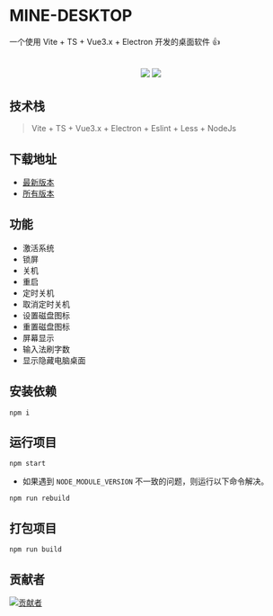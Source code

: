 # MINE-DESKTOP

一个使用 Vite + TS + Vue3.x + Electron 开发的桌面软件 👍

<h2 align="center">
  <a href="https://github.com/biaov/mine-desktop/releases/tag/v1.0.0"><img src="https://img.shields.io/badge/version-1.0.4-blue" /></a>
  <a href="https://github.com/biaov/mine-desktop/blob/master/LICENSE"><img src="https://img.shields.io/github/license/biaov/mine-desktop.svg" /></a>
</h2>

## 技术栈

> Vite + TS + Vue3.x + Electron + Eslint + Less + NodeJs

## 下载地址

- [最新版本](https://github.com/biaov/mine-desktop/releases/tag/v1.0.4)
- [所有版本](https://github.com/biaov/mine-desktop/releases)

## 功能

- 激活系统
- 锁屏
- 关机
- 重启
- 定时关机
- 取消定时关机
- 设置磁盘图标
- 重置磁盘图标
- 屏幕显示
- 输入法刷字数
- 显示隐藏电脑桌面

## 安装依赖

```Basic
npm i
```

## 运行项目

```Basic
npm start
```

- 如果遇到 `NODE_MODULE_VERSION` 不一致的问题，则运行以下命令解决。

```Basic
npm run rebuild
```

## 打包项目

```Basic
npm run build
```

## 贡献者

[![贡献者](https://contrib.rocks/image?repo=biaov/mine-desktop)](https://github.com/biaov/mine-desktop/graphs/contributors)
